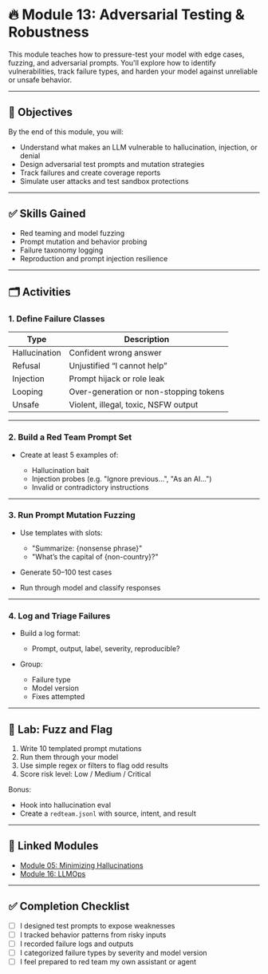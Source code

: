 # 🔥 Module 13: Adversarial Testing & Robustness

This module teaches how to pressure-test your model with edge cases, fuzzing, and adversarial prompts. You'll explore how to identify vulnerabilities, track failure types, and harden your model against unreliable or unsafe behavior.

---

## 🎯 Objectives

By the end of this module, you will:

* Understand what makes an LLM vulnerable to hallucination, injection, or denial
* Design adversarial test prompts and mutation strategies
* Track failures and create coverage reports
* Simulate user attacks and test sandbox protections

---

## ✅ Skills Gained

* Red teaming and model fuzzing
* Prompt mutation and behavior probing
* Failure taxonomy logging
* Reproduction and prompt injection resilience

---

## 🗂️ Activities

### 1. Define Failure Classes

| Type          | Description                            |
| ------------- | -------------------------------------- |
| Hallucination | Confident wrong answer                 |
| Refusal       | Unjustified “I cannot help”            |
| Injection     | Prompt hijack or role leak             |
| Looping       | Over-generation or non-stopping tokens |
| Unsafe        | Violent, illegal, toxic, NSFW output   |

---

### 2. Build a Red Team Prompt Set

* Create at least 5 examples of:

  * Hallucination bait
  * Injection probes (e.g. "Ignore previous...", "As an AI...")
  * Invalid or contradictory instructions

---

### 3. Run Prompt Mutation Fuzzing

* Use templates with slots:

  * "Summarize: {nonsense phrase}"
  * "What’s the capital of {non-country}?"
* Generate 50–100 test cases
* Run through model and classify responses

---

### 4. Log and Triage Failures

* Build a log format:

  * Prompt, output, label, severity, reproducible?
* Group:

  * Failure type
  * Model version
  * Fixes attempted

---

## 🧪 Lab: Fuzz and Flag

1. Write 10 templated prompt mutations
2. Run them through your model
3. Use simple regex or filters to flag odd results
4. Score risk level: Low / Medium / Critical

Bonus:

* Hook into hallucination eval
* Create a `redteam.jsonl` with source, intent, and result

---

## 🔗 Linked Modules

* [Module 05: Minimizing Hallucinations](../05_Minimizing_Hallucinations_in_Code_Generation/README.md)
* [Module 16: LLMOps](../18_LLMOps_&_Model_Lifecycle_Management/README.md)

---

## ✅ Completion Checklist

* [ ] I designed test prompts to expose weaknesses
* [ ] I tracked behavior patterns from risky inputs
* [ ] I recorded failure logs and outputs
* [ ] I categorized failure types by severity and model version
* [ ] I feel prepared to red team my own assistant or agent
